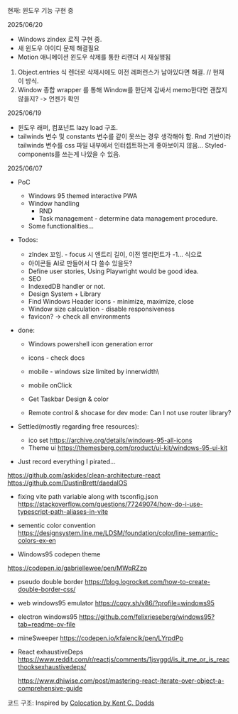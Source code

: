 현재: 윈도우 기능 구현 중

2025/06/20

- Windows zindex 로직 구현 중.
- 새 윈도우 아이디 문제 해결필요
- Motion 애니메이션 윈도우 삭제를 통한 리랜더 시 재실행됨

1.  Object.entries 식 렌더로 삭제시에도 이전 레퍼런스가 남아있다면 해결. // 현재 이 방식.
2.  Window 종합 wrapper 를 통해 Window를 한단계 감싸서 memo한다면 괜찮지 않을지? -> 언젠가 확인

2025/06/19

- 윈도우 래퍼, 컴포넌트 lazy load 구조.
- tailwinds 변수 및 constants 변수를 같이 못쓰는 경우 생각해야 함. Rnd 기반이라 tailwinds 변수를 css 파일 내부에서 인터셉트하는게 좋아보이지 않음... Styled-components를 쓰는게 나았을 수 있음.

2025/06/07

- PoC

  - Windows 95 themed interactive PWA
  - Window handling
    - RND
    - Task management - determine data management procedure.
  - Some functionalities...

- Todos:

  - zIndex 꼬임. - focus 시 엔트리 길이, 이전 엘리먼트가 -1... 식으로
  - 아이콘들 AI로 만들어서 다 쓸수 있을듯?
  - Define user stories, Using Playwright would be good idea.
  - SEO
  - IndexedDB handler or not.
  - Design System + Library
  - Find Windows Header icons - minimize, maximize, close
  - Window size calculation - disable responsiveness
  - favicon? -> check all environments

- done:

  - Windows powershell icon generation error
  - icons - check docs
  - mobile - windows size limited by innerwidth\
  - mobile onClick

  - Get Taskbar Design & color
  - Remote control & shocase for dev mode: Can I not use router library?

- Settled(mostly regarding free resources):

  - ico set https://archive.org/details/windows-95-all-icons
  - Theme ui
    https://themesberg.com/product/ui-kit/windows-95-ui-kit

- Just record everything I pirated...

https://github.com/askides/clean-architecture-react
https://github.com/DustinBrett/daedalOS

- fixing vite path variable along with tsconfig.json
  https://stackoverflow.com/questions/77249074/how-do-i-use-typescript-path-aliases-in-vite

- sementic color convention
  https://designsystem.line.me/LDSM/foundation/color/line-semantic-colors-ex-en

- Windows95 codepen theme

https://codepen.io/gabriellewee/pen/MWqRZzp

- pseudo double border
  https://blog.logrocket.com/how-to-create-double-border-css/

- web windows95 emulator
  https://copy.sh/v86/?profile=windows95

- electron windows95
  https://github.com/felixrieseberg/windows95?tab=readme-ov-file

- mineSweeper
  https://codepen.io/kfalencik/pen/LYrpdPp

- React exhaustiveDeps
  https://www.reddit.com/r/reactjs/comments/1jsvggd/is_it_me_or_is_reacthooksexhaustivedeps/

  https://www.dhiwise.com/post/mastering-react-iterate-over-object-a-comprehensive-guide

코드 구조:
Inspired by [Colocation by Kent C. Dodds](https://kentcdodds.com/blog/colocation)

